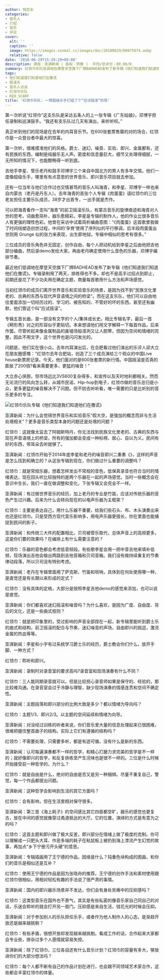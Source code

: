 ```yaml
---
author: 钱恋水
categories:
- 音乐人
- 介绍
- 音乐
- 评论
cover:
  alt: ''
  caption: ''
  image: https://images.soomal.cc/images/doc/20180629/00075674.webp
  relative: false
date: '2018-06-29T15:29:29+08:00'
description: 源自：澎湃新闻 | 版权：转载 |  平均/总评分：00.00/0
summary: 红领巾乐队低调地在摩登天空旗下厂牌BADHEAD发布了新专辑《他们知道我们知道他们在撒谎》。专辑录制用了两天，排练得也不多。却也不是高手过招点到即止，前期还是花了不少功夫用在确定主题，商量每首歌用什么方法和声场感觉……
tags:
- 他们知道我们知道他们在撒谎
- 摇滚乐
- 音乐人访谈
- 红领巾乐队
- RED_SCARF
title: '红领巾乐队: 一帮超级乐手们组了个“应试摇滚”的局'
---
```


第一次听说“红领巾”这支乐队是采访五条人的上一张专辑《广东姑娘》，邓博宇担任录制和巡演鼓手。“我还有支乐队过几天有演出，来听听呗。”

真正听到他们的现场是在去年的内耳音乐节。在600张套票售罄的对的场合，红领巾是一众登台者中最大的惊喜。

第一次听，很难摸准他们的风格。爵士、迷幻、噪音、实验、即兴、金属都有，还有民族的东西，编制是纯器乐无人声。密度和信息量巨大，细节又处理得细腻，一无所知的情况下，也能酣畅得一听到底。

吉他手李星、管乐老丹和鼓手邓博宇三个来自中国北方的男人有多年交情。他们一度像超级乐手，哪里有有点意思的世界音乐、即兴音乐项目就去参加。

还有一位当年与他们合作过也交情甚笃的音乐人叫海青，和李星、邓博宇一样也来自内蒙古（老丹是丹东人）。去年海青的首张个人专辑《肉蛋蛋》请红领巾的三位老友担任主要乐队成员，38岁才出首专，一出手就是杰作。

可以把海青看作一支叫“海青”的前卫摇滚乐队，有蒙古音乐的旋律痕迹和海青对人世的思考。词曲愈简朴，器乐愈精彩。李星是专辑的制作人，他的作业比很多音乐人有更强的理性色彩。他曾在采访中试着简析编曲意图：“《肉蛋蛋》这首歌里我做了时间线塑造创世过程，中间的‘孕育’使用了序列似的平行移调，后半段肉蛋蛋出世则用 Grunge 似的张力来表现，出生即地狱。专辑中相似的思考有很多。”

三位成员的音乐角色并无固定，创作自由，每个人把动机给到李星之后由他把吉他部分编曲，然后录demo发给大家。再由老丹确定使用什么音色的乐器，邓博宇编排节奏。

最近他们低调地在摩登天空旗下厂牌BADHEAD发布了新专辑《他们知道我们知道他们在撒谎》。专辑录制用了两天，排练得也不多。却也不是高手过招点到即止，前期还是花了不少功夫用在确定主题，商量每首歌用什么方法和声场感觉。

当初红领巾的成员们离开世界音乐和实验音乐的场景，是因为找不到“民族文化里老的、古典的东西与现代声音语境之间的桥梁”。而在这支乐队，他们可以自由地往里面添加一切经历过的、学习的、被告知的、不管好的坏的东西，甚至还有幽默，他们管这个叫“应试摇滚”。

专辑五首长曲，是一部没有文字的个人/集体成长史。相比专辑名字，最后一首《畸形秀》对之的形容似乎更贴切。本来想请他们用文字解释一下每首作品，后来作罢。尽管听起来像金属制品的废墟场般凛冽又让人胆寒，但因为空间和情绪的完整，因此不用文字，这个世界也是闪闪发光的。

问题是，他们实在很小众。去年内耳演出后，在合肥看过他们演出的乐评人邱大立在朋友圈感慨：“红领巾去年合肥站，创造了三个成员演给三个观众的中国Live house新票房记录。今天，他们面对的是600张套票的新行情。中国摇滚是否真的膨胀了200倍?看来需要更多、更猛的噪音！”

大立赤心侠胆，但市场远比3VS600复杂得多，和宣传以及天时地利都相关。然而无论流行的风向怎么转，从城市民谣、Hip-hop到电子，红领巾做的音乐总归是小众，更多更猛的噪音解决不了问题。但不妨去听听看，唯一需要的只是比听别的音乐更多的专注。

![红领巾乐队专辑《他们知道我们知道他们在撒谎》](https://images.soomal.cc/images/doc/20180629/00075674.webp)





澎湃新闻：为什么会觉得世界音乐和实验音乐“假大空，是强加的概念而非与生活处境相关”？更多是音乐类型本身的问题还是处境的问题？

红领巾：这就像太监去了阿姆斯特丹，你无法找到民族文化里老的、古典的东西与现在声音语境上的桥梁，所有的强加都会变成一种标榜、居心、自以为义。民间有好的东西，带耳朵去听就够了。

澎湃新闻：红领巾开始于2014年底李星和老丹的噪音即兴二重奏《》，这样的声音是怎么找到和确立的？从这张专辑到现在，你们做过什么重要的调整吗？

红领巾：就是常规乐器，想着怎样发出不常规的音色，低保真录音也符合当时的情绪表达，现在回头听比较独特的是两个乐器在一起的声场感觉。当时一些概念会在意识中生长，我们一直在做调整和变化，下张专辑又会完全不一样。

澎湃新闻：有过做世界音乐的经历，加上老丹的专业是竹笛，应该对传统乐器的音色产生过兴趣。后来为什么会转向现在的以电声乐器为主框架？

红领巾：主要是表达自己，用什么乐器不重要，给我们些石头、布、木头演奏出来也还是红领巾。只是受西方现代音乐影响多，用电声乐器更擅长，你在里面也能捕捉到民间的影子。

澎湃新闻：和传统三大件的配置相比，贝司被管乐取代，总体声音上的高频更多，这是你们要的效果吗？在编排上有什么需要注意的？

红领巾：乐器的音色都会考虑低音频段。有些歌李星会用一把中音吉他来填补低频，现场演出吉他会输出两路到吉他音箱和贝司音箱。我们没有做持续重复的节奏律动段落，所以贝司没有特别考虑。

澎湃新闻：老丹在专辑里面用了萨克斯、竹笛和唢呐，具体到在何处使用哪一种，是直觉还是有长期以来形成的定式？

红领巾：没有具体的定格，大部分是按照李星吉他demo的感觉来添加，也可以说是直觉。

澎湃新闻：你们都喜欢迷幻摇滚和噪音吗？为什么喜欢，是因为广度、自由度、背后的文化，还是一些曲式规则？

红领巾：就是把印象里的，受过影响的声音全部捏在一起，新专辑里能听到爵士乐的曲式和结构，前卫摇滚的配合与节奏，迷幻噪音的声场，自由即兴的挑逗，激流金属的热血等等。

澎湃新闻：李星和小宇有过系统学习爵士乐的经历，爵士教会你们什么，放开手脚、一种方式？

红领巾：聆听和即兴。

澎湃新闻：录制时对录音室的要求高吗?录音室和现场演奏有什么不同？

红领巾：三人能同期录音就可以。但是比较担心录音师如果是保守的、经验的，那比较难沟通。在录音室会过于冷静与理智，缺少现场演奏的情感连贯和空间不确定性。

澎湃新闻：主题段落和即兴部分的比例大致是多少？都以情绪为导向吗？

红领巾：主题1/3、即兴2/3。以主题的空间延续和情绪为向导。

澎湃新闻：对没经过训练的听者来说，你们音乐里大量的信息处理起来已很困难，很难把握住整首曲子的结构。实际上它们有遵循的结构吗？

红领巾：不需要处理，只需要多听，都是有迹可循，没有什么是新的东西。

澎湃新闻：认可每遍演奏都不一样的哲学，和精心打磨力求完美的哲学是不一样的；就好像即兴的哲学，和反复排练至产生况味也是很不一样的。三位是什么时候开始接受前一种哲学的，为什么？

红领巾：就是自由是什么，绝对的自由是否又是另一种捆绑。尽量不重复自己，警觉，每一个作品都提出问题。

澎湃新闻：这种哲学会影响到生活的其它方面吗？

红领巾：会有影响，但在生活里相对保守很多。

澎湃新闻：第三首《海上耗子》的空间感比其它四首都空旷，器乐的感觉也更复古，放在中间的感觉就像穿过甬道抵达的大厅。它的位置，演绎的方式是有意为之的吗？

红领巾：这首主题和即兴做了极大反差，即兴部分在情绪上做了极度的克制。你可以理解成一只肥头大耳、作恶多端的耗子在粘鼠板上被扔到海上漂流产生幻觉的故事，再加点“乡下宁册污开头硬”的意思。

澎湃新闻：专辑插画用了王宁德的作品，因缘是什么？钝重色块构成的图画，和你们的音乐是相似还是互补？

红领巾：使用王宁德的作品是因为张晓舟的推荐。王宁德的创作手法和素材使用跟红领巾很相似，用相对轻松有趣的手法说了很严肃的事情。

澎湃新闻：国内的即兴器乐场景并不发达，你们会有身处贫瘠中的压抑感吗？

红领巾：这类型音乐在国外也不景气，其实是有些私密的像音乐家自己同自己的对话，乐迷会聆听的就会打开另一扇门。压抑感是来自生活，钱花光的时候会压抑。

澎湃新闻：对于参加别人的乐队担任乐手，或者作为他人制作人的心态，是渐趋开放还是越来越挑剔？

红领巾：有些矛盾，很想开放却发现越来越挑剔。看成工作的话，合作起来大家都会专业些，掺杂过多个人感情就容易失控。

澎湃新闻：除了红领巾，三位各自还有什么音乐计划？红领巾的容量有多大，够放进你们的大部分想法吗？

红领巾：每个人都不断有自己的作品计划在进行，也会跟不同领域艺术家合作，这些都会丰富红领巾的体量。